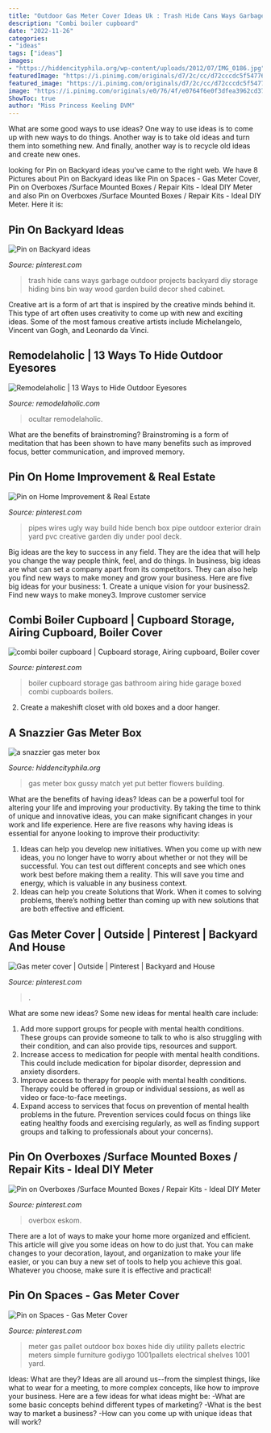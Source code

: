```yaml
---
title: "Outdoor Gas Meter Cover Ideas Uk : Trash Hide Cans Ways Garbage Outdoor Projects Backyard Diy Storage Hiding Bins Bin Way Wood Garden Build Decor Shed Cabinet"
description: "Combi boiler cupboard"
date: "2022-11-26"
categories:
- "ideas"
tags: ["ideas"]
images:
- "https://hiddencityphila.org/wp-content/uploads/2012/07/IMG_0186.jpg"
featuredImage: "https://i.pinimg.com/originals/d7/2c/cc/d72cccdc5f54776438fdf11f61eedec1.jpg"
featured_image: "https://i.pinimg.com/originals/d7/2c/cc/d72cccdc5f54776438fdf11f61eedec1.jpg"
image: "https://i.pinimg.com/originals/e0/76/4f/e0764f6e0f3dfea3962cd376bddd5641.jpg"
ShowToc: true
author: "Miss Princess Keeling DVM"
---
```



What are some good ways to use ideas?
One way to use ideas is to come up with new ways to do things. Another way is to take old ideas and turn them into something new. And finally, another way is to recycle old ideas and create new ones.

	

		
looking for Pin on Backyard ideas you've came to the right web. We have 8 Pictures about Pin on Backyard ideas like Pin on Spaces - Gas Meter Cover, Pin on Overboxes /Surface Mounted Boxes / Repair Kits - Ideal DIY Meter and also Pin on Overboxes /Surface Mounted Boxes / Repair Kits - Ideal DIY Meter. Here it is:
		
    
## Pin On Backyard Ideas

<img loading=lazy src="https://i.pinimg.com/originals/92/31/a1/9231a17fdfc4650207d4da2b35f07ab1.jpg" onerror="this.onerror=null;this.src='https://tse2.mm.bing.net/th?id=OIP.16ROASVOyacgZ5uOPOL_TgHaKB&amp;pid=15.1';" alt="Pin on Backyard ideas">

_Source: pinterest.com_

>trash hide cans ways garbage outdoor projects backyard diy storage hiding bins bin way wood garden build decor shed cabinet. 

	

Creative art is a form of art that is inspired by the creative minds behind it. This type of art often uses creativity to come up with new and exciting ideas. Some of the most famous creative artists include Michelangelo, Vincent van Gogh, and Leonardo da Vinci.

    
## Remodelaholic | 13 Ways To Hide Outdoor Eyesores

<img loading=lazy src="https://www.remodelaholic.com/wp-content/uploads/2016/01/feat-slatted-panel-with-planters-hide-electric-meter.jpg" onerror="this.onerror=null;this.src='https://tse1.mm.bing.net/th?id=OIP.9L4Xk-Z086T7QfZqW5BbMgHaD2&amp;pid=15.1';" alt="Remodelaholic | 13 Ways to Hide Outdoor Eyesores">

_Source: remodelaholic.com_

>ocultar remodelaholic. 

	

What are the benefits of brainstroming?
Brainstroming is a form of meditation that has been shown to have many benefits such as improved focus, better communication, and improved memory.

    
## Pin On Home Improvement &amp; Real Estate

<img loading=lazy src="https://i.pinimg.com/originals/52/f4/80/52f480dcd103ca2cca07fc253241f63f.jpg" onerror="this.onerror=null;this.src='https://tse2.mm.bing.net/th?id=OIP.ab3D8UTT6736wPYHpNg3uwHaO0&amp;pid=15.1';" alt="Pin on Home Improvement &amp; Real Estate">

_Source: pinterest.com_

>pipes wires ugly way build hide bench box pipe outdoor exterior drain yard pvc creative garden diy under pool deck. 

	

Big ideas are the key to success in any field. They are the idea that will help you change the way people think, feel, and do things. In business, big ideas are what can set a company apart from its competitors. They can also help you find new ways to make money and grow your business. Here are five big ideas for your business: 1. Create a unique vision for your business2. Find new ways to make money3. Improve customer service
    
## Combi Boiler Cupboard | Cupboard Storage, Airing Cupboard, Boiler Cover

<img loading=lazy src="https://i.pinimg.com/originals/e0/76/4f/e0764f6e0f3dfea3962cd376bddd5641.jpg" onerror="this.onerror=null;this.src='https://tse2.mm.bing.net/th?id=OIP.fFSXtfuNkEFSgHxOyhThwQHaJ7&amp;pid=15.1';" alt="combi boiler cupboard | Cupboard storage, Airing cupboard, Boiler cover">

_Source: pinterest.com_

>boiler cupboard storage gas bathroom airing hide garage boxed combi cupboards boilers. 

	

2. Create a makeshift closet with old boxes and a door hanger.

    
## A Snazzier Gas Meter Box

<img loading=lazy src="https://hiddencityphila.org/wp-content/uploads/2012/07/IMG_0186.jpg" onerror="this.onerror=null;this.src='https://tse4.mm.bing.net/th?id=OIP.9QbOdeisaUcI6COSvDaoggHaE8&amp;pid=15.1';" alt="a snazzier gas meter box">

_Source: hiddencityphila.org_

>gas meter box gussy match yet put better flowers building. 

	

What are the benefits of having ideas?
Ideas can be a powerful tool for altering your life and improving your productivity. By taking the time to think of unique and innovative ideas, you can make significant changes in your work and life experience. Here are five reasons why having ideas is essential for anyone looking to improve their productivity: 
1. Ideas can help you develop new initiatives. When you come up with new ideas, you no longer have to worry about whether or not they will be successful. You can test out different concepts and see which ones work best before making them a reality. This will save you time and energy, which is valuable in any business context. 
2. Ideas can help you create Solutions that Work. When it comes to solving problems, there’s nothing better than coming up with new solutions that are both effective and efficient.

    
## Gas Meter Cover | Outside | Pinterest | Backyard And House

<img loading=lazy src="https://s-media-cache-ak0.pinimg.com/600x315/b3/ea/b8/b3eab8f0f9dae9fda2259f096833230f.jpg" onerror="this.onerror=null;this.src='https://tse1.mm.bing.net/th?id=OIP.x3x6B9tnbAPj3x-k5QHSdQHaD4&amp;pid=15.1';" alt="Gas meter cover | Outside | Pinterest | Backyard and House">

_Source: pinterest.com_

>. 

	

What are some new ideas?
Some new ideas for mental health care include:
1. Add more support groups for people with mental health conditions. These groups can provide someone to talk to who is also struggling with their condition, and can also provide tips, resources and support.
2. Increase access to medication for people with mental health conditions. This could include medication for bipolar disorder, depression and anxiety disorders.
3. Improve access to therapy for people with mental health conditions. Therapy could be offered in group or individual sessions, as well as video or face-to-face meetings.
4. Expand access to services that focus on prevention of mental health problems in the future. Prevention services could focus on things like eating healthy foods and exercising regularly, as well as finding support groups and talking to professionals about your concerns).

    
## Pin On Overboxes /Surface Mounted Boxes / Repair Kits - Ideal DIY Meter

<img loading=lazy src="https://i.pinimg.com/originals/d7/2c/cc/d72cccdc5f54776438fdf11f61eedec1.jpg" onerror="this.onerror=null;this.src='https://tse2.mm.bing.net/th?id=OIP.LxPH67rWcNTphUH6in2rqwHaJ4&amp;pid=15.1';" alt="Pin on Overboxes /Surface Mounted Boxes / Repair Kits - Ideal DIY Meter">

_Source: pinterest.com_

>overbox eskom. 

	

There are a lot of ways to make your home more organized and efficient. This article will give you some ideas on how to do just that. You can make changes to your decoration, layout, and organization to make your life easier, or you can buy a new set of tools to help you achieve this goal. Whatever you choose, make sure it is effective and practical!

    
## Pin On Spaces - Gas Meter Cover

<img loading=lazy src="https://i.pinimg.com/originals/ed/e6/09/ede609fed9466140811cbe788cb2e7a0.jpg" onerror="this.onerror=null;this.src='https://tse4.mm.bing.net/th?id=OIP.TJ81NwQQ-3H6crp6OJKXKwHaJ5&amp;pid=15.1';" alt="Pin on Spaces - Gas Meter Cover">

_Source: pinterest.com_

>meter gas pallet outdoor box boxes hide diy utility pallets electric meters simple furniture godiygo 1001pallets electrical shelves 1001 yard. 

	

Ideas: What are they?
Ideas are all around us--from the simplest things, like what to wear for a meeting, to more complex concepts, like how to improve your business. Here are a few ideas for what ideas might be: 
-What are some basic concepts behind different types of marketing? 
-What is the best way to market a business? 
-How can you come up with unique ideas that will work?

